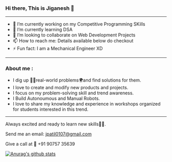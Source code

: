 ### Hi there, This is Jiganesh 👋

<!--
**Jiganesh/Jiganesh** is a ✨ _special_ ✨ repository because its `README.md` (this file) appears on your GitHub profile.

Here are some ideas to get you started:
-->
***

- 🔭 I’m currently working on my Competitive Programming SKills
- 🌱 I’m currently learning DSA
- 👯 I’m looking to collaborate on Web Development Projects
- 📫 How to reach me: Details available below do checkout
- ⚡ Fun fact: I am a Mechanical Engineer XD

***
### About me :

- I dig up 🕵️‍♀️real-world problems🌍and find solutions for them. 
- I love to create and modify new products and projects.
- I focus on my problem-solving skill and trend awareness.
- I Build Autonoumous and Manual Robots.
- I love to share my knowledge and experience in workshops organized for students interested in this trend. 

***
Always excited and ready to learn new skills👨‍🎓.

Send me an email: jpatil0107@gmail.com 

Give a call at 📲 +91 90757 35639

[![Anurag's github stats](https://github-readme-stats.vercel.app/api?username=Jiganesh&show_icons=true&hide=contribs,issues&theme=merko)](https://github.com/anuraghazra/github-readme-stats)